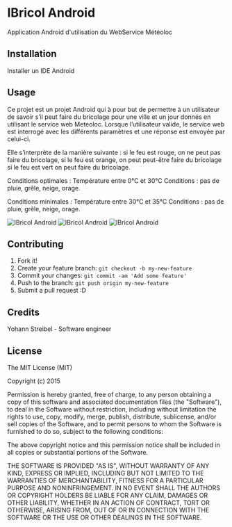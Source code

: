﻿# IBricol Android

Application Android d'utilisation du WebService Météoloc

## Installation

Installer un IDE Android

## Usage

Ce projet est un projet Android qui à pour but de permettre à un utilisateur de savoir s’il peut faire du bricolage pour une ville et un jour donnés en utilisant le service web Meteoloc.
Lorsque l’utilisateur valide, le service web est interrogé avec les différents paramètres et une réponse est envoyée par celui-ci.

Elle s’interprète de la manière suivante :
si le feu est rouge, on ne peut pas faire du bricolage,
si le feu est orange, on peut peut-être faire du bricolage
si le feu est vert on peut faire du bricolage.

Conditions optimales : Température entre 0°C et 30°C
Conditions : pas de pluie, grêle, neige, orage.

Conditions minimales :
Température entre 30°C et 35°C
Conditions : pas de pluie, grêle, neige, orage.

![IBricol Android](screen.png)
![IBricol Android](screen.png)
![IBricol Android](screen.png)

## Contributing

1. Fork it!
2. Create your feature branch: `git checkout -b my-new-feature`
3. Commit your changes: `git commit -am 'Add some feature'`
4. Push to the branch: `git push origin my-new-feature`
5. Submit a pull request :D

## Credits

Yohann Streibel - Software engineer

## License



The MIT License (MIT)

Copyright (c) 2015

Permission is hereby granted, free of charge, to any person obtaining a copy
of this software and associated documentation files (the "Software"), to deal
in the Software without restriction, including without limitation the rights
to use, copy, modify, merge, publish, distribute, sublicense, and/or sell
copies of the Software, and to permit persons to whom the Software is
furnished to do so, subject to the following conditions:

The above copyright notice and this permission notice shall be included in
all copies or substantial portions of the Software.

THE SOFTWARE IS PROVIDED "AS IS", WITHOUT WARRANTY OF ANY KIND, EXPRESS OR
IMPLIED, INCLUDING BUT NOT LIMITED TO THE WARRANTIES OF MERCHANTABILITY,
FITNESS FOR A PARTICULAR PURPOSE AND NONINFRINGEMENT. IN NO EVENT SHALL THE
AUTHORS OR COPYRIGHT HOLDERS BE LIABLE FOR ANY CLAIM, DAMAGES OR OTHER
LIABILITY, WHETHER IN AN ACTION OF CONTRACT, TORT OR OTHERWISE, ARISING FROM,
OUT OF OR IN CONNECTION WITH THE SOFTWARE OR THE USE OR OTHER DEALINGS IN
THE SOFTWARE.
